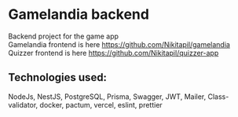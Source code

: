 # Gamelandia backend
 
 Backend project for the game app  
 Gamelandia frontend is here https://github.com/Nikitapil/gamelandia  
 Quizzer frontend is here https://github.com/Nikitapil/quizzer-app
 
## Technologies used: 
NodeJs, NestJS, PostgreSQL, Prisma, Swagger, JWT, Mailer, Class-validator, docker, pactum, vercel, eslint, prettier
